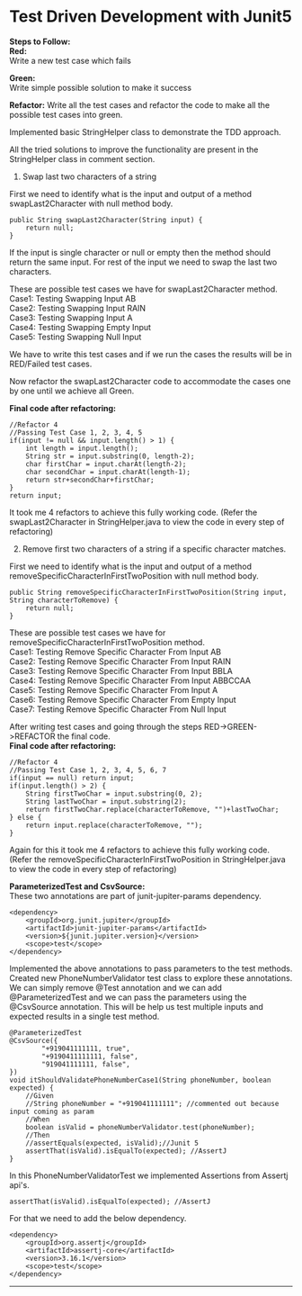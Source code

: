 # Test Driven Development with Junit5

**Steps to Follow:**  
**Red:**  
Write a new test case which fails

**Green:**  
Write simple possible solution to make it success

**Refactor:**
Write all the test cases and refactor the code to make all 
the possible test cases into green.

Implemented basic StringHelper class to demonstrate the TDD
approach.

All the tried solutions to improve the functionality are 
present in the StringHelper class in comment section.

1) Swap last two characters of a string

First we need to identify what is the input and output of a method swapLast2Character
with null method body. 

```
public String swapLast2Character(String input) {
    return null;
}
```

If the input is single character or null or empty then the method should return 
the same input. For rest of the input we need to swap the last two characters.

These are possible test cases we have for swapLast2Character method.  
Case1: Testing Swapping Input AB  
Case2: Testing Swapping Input RAIN  
Case3: Testing Swapping Input A  
Case4: Testing Swapping Empty Input  
Case5: Testing Swapping Null Input  

We have to write this test cases and if we run the cases the results will 
be in RED/Failed test cases.

Now refactor the swapLast2Character code to accommodate the cases one by one 
until we achieve all Green.

**Final code after refactoring:**
```
//Refactor 4
//Passing Test Case 1, 2, 3, 4, 5
if(input != null && input.length() > 1) {
    int length = input.length();
    String str = input.substring(0, length-2);
    char firstChar = input.charAt(length-2);
    char secondChar = input.charAt(length-1);
    return str+secondChar+firstChar;
}
return input;
```

It took me 4 refactors to achieve this fully working code. 
(Refer the swapLast2Character in StringHelper.java to view the code in 
every step of refactoring) 

2) Remove first two characters of a string if a specific character matches.

First we need to identify what is the input and output of a method 
removeSpecificCharacterInFirstTwoPosition with null method body. 

```
public String removeSpecificCharacterInFirstTwoPosition(String input, String characterToRemove) {
    return null;
}
```

These are possible test cases we have for removeSpecificCharacterInFirstTwoPosition method.  
Case1: Testing Remove Specific Character From Input AB  
Case2: Testing Remove Specific Character From Input RAIN  
Case3: Testing Remove Specific Character From Input BBLA  
Case4: Testing Remove Specific Character From Input ABBCCAA  
Case5: Testing Remove Specific Character From Input A  
Case6: Testing Remove Specific Character From Empty Input  
Case7: Testing Remove Specific Character From Null Input  

After writing test cases and going through the steps RED->GREEN->REFACTOR the final
code.  
**Final code after refactoring:**
```
//Refactor 4
//Passing Test Case 1, 2, 3, 4, 5, 6, 7
if(input == null) return input;
if(input.length() > 2) {
    String firstTwoChar = input.substring(0, 2);
    String lastTwoChar = input.substring(2);
    return firstTwoChar.replace(characterToRemove, "")+lastTwoChar;
} else {
    return input.replace(characterToRemove, "");
}
```

Again for this it took me 4 refactors to achieve this fully working code. 
(Refer the removeSpecificCharacterInFirstTwoPosition in StringHelper.java 
to view the code in every step of refactoring)

**ParameterizedTest and CsvSource:**  
These two annotations are part of junit-jupiter-params dependency. 
```
<dependency>
    <groupId>org.junit.jupiter</groupId>
    <artifactId>junit-jupiter-params</artifactId>
    <version>${junit.jupiter.version}</version>
    <scope>test</scope>
</dependency>
```

Implemented the above annotations to pass parameters to the test methods. Created
new PhoneNumberValidator test class to explore these annotations. We can simply 
remove @Test annotation and we can add @ParameterizedTest and we can pass
the parameters using the @CsvSource annotation. This will be help us test multiple
inputs and expected results in a single test method.

```
@ParameterizedTest
@CsvSource({
        "+919041111111, true",
        "+9190411111111, false",
        "919041111111, false",
})
void itShouldValidatePhoneNumberCase1(String phoneNumber, boolean expected) {
    //Given
    //String phoneNumber = "+919041111111"; //commented out because input coming as param
    //When
    boolean isValid = phoneNumberValidator.test(phoneNumber);
    //Then
    //assertEquals(expected, isValid);//Junit 5
    assertThat(isValid).isEqualTo(expected); //AssertJ
}
```  

In this PhoneNumberValidatorTest we implemented Assertions from Assertj api's.
```
assertThat(isValid).isEqualTo(expected); //AssertJ
```
For that we need to add the below dependency.

```
<dependency>
    <groupId>org.assertj</groupId>
    <artifactId>assertj-core</artifactId>
    <version>3.16.1</version>
    <scope>test</scope>
</dependency>
```  

------------------------------------------------------------------------------------